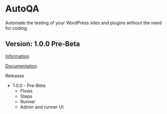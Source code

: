 # AutoQA
Automate the testing of your WordPress sites and plugins without the need for coding.

## Version: 1.0.0 Pre-Beta

[Information](https://julsterobias.github.io/autoqa/)

[Documentation](https://julsterobias.github.io/autoqa/documentation/)

Releases
* 1.0.0 - Pre-Beta
  - Flows
  - Steps
  - Runner
  - Admin and runner UI
